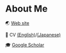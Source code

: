 # About Me

🌏 [Web site](https://denden047.github.io/)

📄 CV [(English)](https://github.com/DenDen047/DenDen047.github.io/blob/master/CV/cv.pdf)/[(Japanese)](https://github.com/DenDen047/DenDen047.github.io/blob/master/CV/cv_ja.pdf)

🎓 [Google Scholar](https://scholar.google.com/citations?user=H7NhyxQAAAAJ)
